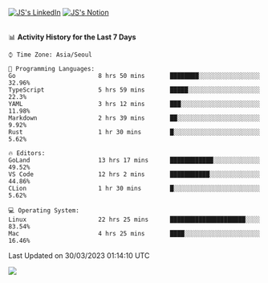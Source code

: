 
[![JS's LinkedIn](https://img.shields.io/badge/LinkedIn-blue?style=for-the-badge&logo=linkedin)](https://www.linkedin.com/in/jaeseung-lee-5a2a32139/) 
[![JS's Notion](https://img.shields.io/badge/Notion-black?style=for-the-badge&logo=notion)](https://bit.ly/ljswiki1) <br><br>
<!-- ![JS's GitHub stats](https://github-readme-stats-lemon-five.vercel.app/api?username=tkxkd0159&hide=contribs,prs,stars,issues&show_icons=true&theme=react&include_all_commits=true)   -->
<!-- ![Top Langs](https://github-readme-stats-lemon-five.vercel.app/api/top-langs/?username=tkxkd0159&layout=compact&hide=jupyter%20notebook,scss,html,css&langs_count=10)  -->


<!--START_SECTION:waka-->
📊 **Activity History for the Last 7 Days** 

```text
⌚︎ Time Zone: Asia/Seoul

💬 Programming Languages: 
Go                       8 hrs 50 mins       ████████░░░░░░░░░░░░░░░░░   32.96% 
TypeScript               5 hrs 59 mins       █████░░░░░░░░░░░░░░░░░░░░   22.3% 
YAML                     3 hrs 12 mins       ███░░░░░░░░░░░░░░░░░░░░░░   11.98% 
Markdown                 2 hrs 39 mins       ██░░░░░░░░░░░░░░░░░░░░░░░   9.92% 
Rust                     1 hr 30 mins        █░░░░░░░░░░░░░░░░░░░░░░░░   5.62%

🔥 Editors: 
GoLand                   13 hrs 17 mins      ████████████░░░░░░░░░░░░░   49.52% 
VS Code                  12 hrs 2 mins       ███████████░░░░░░░░░░░░░░   44.86% 
CLion                    1 hr 30 mins        █░░░░░░░░░░░░░░░░░░░░░░░░   5.62%

💻 Operating System: 
Linux                    22 hrs 25 mins      █████████████████████░░░░   83.54% 
Mac                      4 hrs 25 mins       ████░░░░░░░░░░░░░░░░░░░░░   16.46%

```


 Last Updated on 30/03/2023 01:14:10 UTC
<!--END_SECTION:waka-->

<a href="https://github.com/tkxkd0159/dsalgo">
  <img align="center" src="https://github-readme-stats-lemon-five.vercel.app/api/pin/?username=tkxkd0159&repo=dsalgo&theme=react" />
</a>


<!---
- 🔭 I’m currently working on ...
- 🌱 I’m currently learning blockchain and distributed network
- 👯 I’m looking to collaborate on ...
- 🤔 I’m looking for help with ...
- 💬 Ask me about ...
- 📫 How to reach me: ...
- 😄 Pronouns: ...
- ⚡ Fun fact: ...
-->

